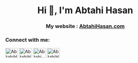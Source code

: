<h1 align="center">Hi 👋, I'm Abtahi Hasan</h1>
<!--<h3 align="center">A passionate Full-Stack developer from Bangladesh</h3> -->
<h3 align="center">My website : <a href="https://www.abtahihasan.com">AbtahiHasan.com</a></h3>


<!--
**AbtahiHasan/AbtahiHasan** is a ✨ _special_ ✨ repository because its `README.md` (this file) appears on your GitHub profile.

Here are some ideas to get you started:

- 🔭 I’m currently working on ...
- 🌱 I’m currently learning ...
- 👯 I’m looking to collaborate on ...
- 🤔 I’m looking for help with ...
- 💬 Ask me about ...
- 📫 How to reach me: ...
- 😄 Pronouns: ...
- ⚡ Fun fact: ...
-->

<h3 align="left">Connect with me:</h3>
<p align="left">
<a href="https://www.abtahihasan.com" rel="dofollow" target="blank"><img align="center" src="https://www.abtahihasan.com/assets/logo/logo.svg" alt="AbtahiHasan" height="30" width="40" /></a>
<a href="https://linkedin.com/in/abtahihasan" target="blank"><img align="center" src="https://raw.githubusercontent.com/rahuldkjain/github-profile-readme-generator/master/src/images/icons/Social/linked-in-alt.svg" alt="AbtahiHasan" height="30" width="40" /></a>
<a href="https://fb.com/mdabtahihasan" target="blank"><img align="center" src="https://raw.githubusercontent.com/rahuldkjain/github-profile-readme-generator/master/src/images/icons/Social/facebook.svg" alt="Abtahi hasan" height="30" width="40" /></a>
<a href="https://www.youtube.com/@AbtahiHasan" target="blank"><img align="center" src="https://raw.githubusercontent.com/rahuldkjain/github-profile-readme-generator/master/src/images/icons/Social/youtube.svg" alt="AbtahiHasan" height="30" width="40" /></a>
</p>



